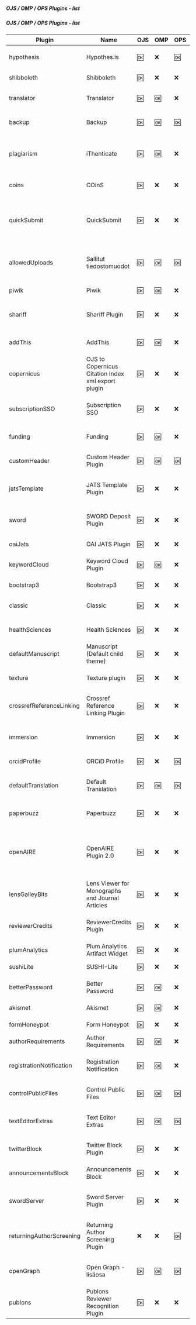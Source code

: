 ##### OJS / OMP / OPS Plugins - list
##### OJS / OMP / OPS Plugins - list
|Plugin|Name|OJS|OMP|OPS|category|Summary|Homepage
|---|---|---|---|---|---|---|---|
|hypothesis|Hypothes.is|:ok:|:x:|:ok:|generic|This plugin integrates the Hypothes.is annotation tool into articles.|[Hypothes.is](https://github.com/asmecher/hypothesis)
|shibboleth|Shibboleth|:ok:|:x:|:x:|generic|This plugin adds Shibboleth support.|[Shibboleth](https://github.com/pkp/shibboleth)
|translator|Translator|:ok:|:ok:|:x:|generic|This plugin permits translations to be updated and edited.|[Translator](https://github.com/pkp/translator)
|backup|Backup|:ok:|:ok:|:ok:|generic|This plugin permits backups to be downloaded from within OJS.|[Backup](https://github.com/asmecher/backup)
|plagiarism|iThenticate|:ok:|:ok:|:x:|generic|This plugin permits automatic submission of uploaded content to the iThenticate service for plagiarism checking.|[iThenticate](https://github.com/asmecher/plagiarism)
|coins|COinS|:ok:|:x:|:x:|generic|This plugin embeds OpenURL COinS in OJS articles.|[COinS](https://github.com/pkp/coins)
|quickSubmit|QuickSubmit|:ok:|:x:|:x:|importexport|The QuickSubmit plugin permits Journal Managers to quickly enter submissions through the OJS website, bypassing the editorial workflow.|[QuickSubmit](https://github.com/pkp/quickSubmit)
|allowedUploads|Sallitut tiedostomuodot|:ok:|:ok:|:ok:|generic|Tämän lisäosan avulla voit rajoittaa niitä tiedostomuotoja, joita voi lähettää käsikirjoituksen yhteyteen.|[Sallitut tiedostomuodot](https://github.com/ajnyga/allowedUploads)
|piwik|Piwik|:ok:|:ok:|:x:|generic|Permits usage statistics tracking using Piwik.|[Piwik](https://github.com/pkp/piwik)
|shariff|Shariff Plugin|:ok:|:x:|:x:|generic|This plugin integrates the shariff solution for social media buttons in OJS and OMP.|[Shariff Plugin](https://github.com/ojsde/shariff)
|addThis|AddThis|:ok:|:ok:|:x:|generic|Permits social media sharing of published content using AddThis.|[AddThis](https://github.com/pkp/addThis)
|copernicus|OJS to Copernicus Citation Index xml export plugin|:ok:|:x:|:x:|importexport|Allows to export article metadata in Copernicus Index in xml format|[OJS to Copernicus Citation Index xml export plugin](https://github.com/a-vodka/ojs_copernicus_export_plugin/)
|subscriptionSSO|Subscription SSO|:ok:|:x:|:x:|generic|This plugin permits delegation of OJS subscription checks to a third-party web service.|[Subscription SSO](https://github.com/asmecher/subscriptionSSO)
|funding|Funding|:ok:|:ok:|:x:|generic|Adds submission funding data using the Crossref funders registry.|[Funding](https://github.com/ajnyga/funding/)
|customHeader|Custom Header Plugin|:ok:|:ok:|:ok:|generic|Permits the addition of custom headers to the website.|[Custom Header Plugin](https://github.com/asmecher/customHeader/)
|jatsTemplate|JATS Template Plugin|:ok:|:x:|:x:|generic|Permits the automatic generation of a simple (incomplete) JATS XML document.|[JATS Template Plugin](https://github.com/pkp/jatsTemplate/)
|sword|SWORD Deposit Plugin|:ok:|:x:|:x:|generic|Permits the use of the SWORD protocol to deposit documents from OJS into other systems.|[SWORD Deposit Plugin](https://github.com/asmecher/sword/)
|oaiJats|OAI JATS Plugin|:ok:|:x:|:x:|oaiMetadataFormats|Permits the delivery of JATS XML via the OAI interface.|[OAI JATS Plugin](https://github.com/pkp/oaiJats/)
|keywordCloud|Keyword Cloud Plugin|:ok:|:ok:|:x:|blocks|A block plugin to provide a tag cloud of article keywords.|[Keyword Cloud Plugin](https://github.com/lepidus/ojs3-keywordcloud-plugin)
|bootstrap3|Bootstrap3|:ok:|:x:|:x:|themes|A template Bootstrap3 theme for OJS 3.1.1+.|[Bootstrap3](https://github.com/NateWr/bootstrap3)
|classic|Classic|:ok:|:x:|:x:|themes|An official theme that plays on colour and font contrasts based on literary classicism.|[Classic](https://github.com/pkp/classic)
|healthSciences|Health Sciences|:ok:|:x:|:x:|themes|An official theme designed to maximize legibility and content clarity.|[Health Sciences](https://github.com/pkp/healthSciences)
|defaultManuscript|Manuscript (Default child theme)|:ok:|:x:|:x:|themes|A clean, simple theme with a boxed layout that mimics a paper document.|[Manuscript (Default child theme)](https://github.com/NateWr/defaultManuscript)
|texture|Texture plugin|:ok:|:x:|:x:|generic|Integrates the Substance Texture JATS XML Editor with OJS.|[Texture plugin](https://github.com/asmecher/texture)
|crossrefReferenceLinking|Crossref Reference Linking Plugin|:ok:|:x:|:x:|generic|Automatically add the extracted article references to the DOI registration with Crossref|[Crossref Reference Linking Plugin](https://github.com/pkp/crossrefReferenceLinking)
|immersion|Immersion|:ok:|:x:|:x:|themes|An official theme focused on full-page visuals, large typefaces, and bold color blocks.|[Immersion](https://github.com/pkp/immersion)
|orcidProfile|ORCiD Profile|:ok:|:x:|:ok:|generic|ORCiD integration for users and authors|[ORCiD Profile](https://github.com/pkp/orcidProfile)
|defaultTranslation|Default Translation|:ok:|:ok:|:ok:|generic|Make OJS fall back on English when elements of the software translation are missing.|[Default Translation](https://github.com/pkp/defaultTranslation)
|paperbuzz|Paperbuzz|:ok:|:x:|:x:|generic|Display free altmetrics based on open data from Paperbuzz.|[Paperbuzz](https://github.com/pkp/paperbuzz)
|openAIRE|OpenAIRE Plugin 2.0|:ok:|:x:|:x:|generic|This plugin adds a new OAI-PMH metadata format to Open Journal Systems that complements the OpenAIRE Guidelines for Literature Repository Managers v4.|[OpenAIRE Plugin 2.0](https://github.com/ojsde/openAIRE)
|lensGalleyBits|Lens Viewer for Monographs and Journal Articles|:ok:|:x:|:x:|generic|An extended version of the Lens Viewer that supports books and articles.|[Lens Viewer for Monographs and Journal Articles](https://github.com/withanage/lensGalleyBits)
|reviewerCredits|ReviewerCredits Plugin|:ok:|:x:|:x:|generic|This plugin enable the integration with ReviewerCredits (www.reviewercredits.com).|[ReviewerCredits Plugin](https://github.com/4Science/reviewercredits-ojs)
|plumAnalytics|Plum Analytics Artifact Widget|:ok:|:x:|:x:|generic|This plugin integrates Plum Analytics' Artifact Widget.|[Plum Analytics Artifact Widget](https://github.com/ulsdevteam/ojs-plum-plugin)
|sushiLite|SUSHI-Lite|:ok:|:x:|:x:|generic|This plugin adds SUSHI-Lite (draft) support.|[SUSHI-Lite](https://github.com/ulsdevteam/ojs-sushiLite-plugin)
|betterPassword|Better Password|:ok:|:ok:|:x:|generic|This plugin adds user restrictions when selecting passwords.|[Better Password](https://github.com/ulsdevteam/pkp-betterPassword)
|akismet|Akismet|:ok:|:ok:|:x:|generic|This plugin integrates the Akismet anti-spam service.|[Akismet](https://github.com/ulsdevteam/pkp-akismet)
|formHoneypot|Form Honeypot|:ok:|:x:|:x:|generic|This plugin adds a honeypot to user registration.|[Form Honeypot](https://github.com/ulsdevteam/pkp-formHoneypot)
|authorRequirements|Author Requirements|:ok:|:ok:|:x:|generic|Make certain author fields optional.|[Author Requirements](https://github.com/ewhanson/authorRequirements)
|registrationNotification|Registration Notification|:ok:|:ok:|:x:|generic|Sends an email notification to a configurable list of emails whenever a new user is registered.|[Registration Notification](https://github.com/pkp/registrationNotification)
|controlPublicFiles|Control Public Files|:ok:|:ok:|:ok:|generic|Limit who can upload public files and what kind of files they can upload.|[Control Public Files](https://github.com/pkp/controlPublicFiles)
|textEditorExtras|Text Editor Extras|:ok:|:ok:|:ok:|generic|Add controls to the rich text editor to upload images, manipulate the HTML code, and add tables.|[Text Editor Extras](https://github.com/pkp/textEditorExtras)
|twitterBlock|Twitter Block Plugin|:ok:|:x:|:x:|blocks|This plugin adds a block to display a Twitter feed in the sidebar.|[Twitter Block Plugin](https://github.com/RBoelter/ojs3-twitter-sidebar)
|announcementsBlock|Announcements Block|:ok:|:x:|:x:|blocks|This plugin adds a block to display announcements in the sidebar.|[Announcements Block](https://github.com/RBoelter/announcementsBlock)
|swordServer|Sword Server Plugin|:ok:|:x:|:x:|gateways|Permits the use of the SWORD protocol to receive deposits from other applications.|[Sword Server Plugin](https://github.com/quoideneuf/swordServer)
|returningAuthorScreening|Returning Author Screening Plugin|:x:|:x:|:ok:|generic|Permits authors who already have at least one published submission to self-publish subsequent submissions.|[Returning Author Screening Plugin](https://github.com/pkp/returningAuthorScreening)
|openGraph|Open Graph -lisäosa|:ok:|:ok:|:ok:|generic|Open Graph -lisäosa esittää metadatan Open Graph -protokollan mukaisessa muodossa.|[Open Graph -lisäosa](https://github.com/ajnyga/openGraph)
|publons|Publons Reviewer Recognition Plugin|:ok:|:x:|:x:|generic|This plugin enables integration with Publons Reviewer Recognition Service.|[Publons Reviewer Recognition Plugin](https://github.com/publons/ojs_3_plugin/)